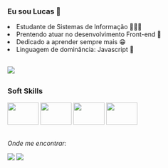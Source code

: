 ### Eu sou Lucas 👋
<li>Estudante de Sistemas de Informação 👨🏻‍💻</li> 
<li>Prentendo atuar no desenvolvimento Front-end 🎨 </li>
<li>Dedicado a aprender sempre mais 😁  </li>
<li>Linguagem de dominância: Javascript 🔴</li>

##

<picture pt-pt>
  <source
    srcset="https://github-readme-stats.vercel.app/api?username=LucasS1lv4&show_icons=true&theme=dark"
    media="(prefers-color-scheme: dark)"
  />
  <source
    srcset="https://github-readme-stats.vercel.app/api?username=LucasS1lv4&show_icons=true"
    media="(prefers-color-scheme: light), (prefers-color-scheme: no-preference)"
  />
  <img src="https://github-readme-stats.vercel.app/api?username=LucasS1lv4&show_icons=true" />
</picture>

##

### Soft Skills
<div style="display:inline-block  text-align: center">
 <img height="50" width="70" src="https://cdn.jsdelivr.net/gh/devicons/devicon/icons/html5/html5-original.svg" />
 <img height="50" width="70" src="https://cdn.jsdelivr.net/gh/devicons/devicon/icons/css3/css3-original.svg" />
 <img height="50" width="70" src="https://cdn.jsdelivr.net/gh/devicons/devicon/icons/javascript/javascript-original.svg" />
 <img height="50" width="70" src="https://cdn.jsdelivr.net/gh/devicons/devicon/icons/c/c-original.svg" />
  </div> 
  
##

*Onde me encontrar:*
<div style="display: inline-block" >
<a href="https://www.linkedin.com/in/lucas-da-silva-santos-755a43247/" target = "_blank"> <img src= "https://img.shields.io/badge/LinkedIn-0077B5?style=for-the-badge&logo=linkedin&logoColor=white"></a>
<a href="mailto:lucas.lukas3245@gmail.com" target="_blank"><img src="https://img.shields.io/badge/Gmail-D14836?style=for-the-badge&logo=gmail&logoColor=white"><a/>
</div>
    
     
                  

          

